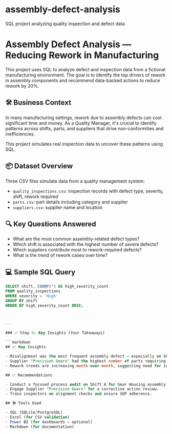 # assembly-defect-analysis
SQL project analyzing quality inspection and defect data

# Assembly Defect Analysis — Reducing Rework in Manufacturing

This project uses SQL to analyze defect and inspection data from a fictional manufacturing environment. The goal is to identify the top drivers of rework in assembly components and recommend data-backed actions to reduce rework by 20%.

## 🛠️ Business Context

In many manufacturing settings, rework due to assembly defects can cost significant time and money. As a Quality Manager, it's crucial to identify patterns across shifts, parts, and suppliers that drive non-conformities and inefficiencies.

This project simulates real inspection data to uncover these patterns using SQL.

## 📦 Dataset Overview

Three CSV files simulate data from a quality management system:

- `quality_inspections.csv`: inspection records with defect type, severity, shift, rework required
- `parts.csv`: part details including category and supplier
- `suppliers.csv`: supplier name and location


## 🔍 Key Questions Answered

- What are the most common assembly-related defect types?
- Which shift is associated with the highest number of severe defects?
- Which suppliers contribute most to rework-required defects?
- What is the trend of rework cases over time?


## 💻 Sample SQL Query

```sql
SELECT shift, COUNT(*) AS high_severity_count
FROM quality_inspections
WHERE severity = 'High'
GROUP BY shift
ORDER BY high_severity_count DESC;



---

### ✅ Step 6: Key Insights (Your Takeaways)

```markdown
## 📈 Key Insights

- Misalignment was the most frequent assembly defect — especially on Shift A.
- Supplier "Precision Gears" had the highest number of parts requiring rework.
- Rework trends are increasing month-over-month, suggesting need for intervention.

## ✅ Recommendations

- Conduct a focused process audit on Shift A for Gear Housing assembly.
- Engage Supplier "Precision Gears" for a corrective action review.
- Train inspectors on alignment checks and ensure SOP adherence.

## 🛠️ Tools Used

- SQL (SQLite/PostgreSQL)
- Excel (for CSV validation)
- Power BI (for dashboards — optional)
- Markdown (for documentation)

